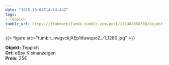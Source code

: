 ```yaml
---
date: "2015-10-04T14:14:44Z"
tags:
- Teppich
tumblr_url: https://flohmarktfunde.tumblr.com/post/131484858788/objekt-teppich-ort-ebay-kleinanzeigen-preis-25
---
```

 {{< figure src="tumblr_nwgvckjXEp1tfawupo2_r1_1280.jpg" >}}  

**Objekt:** Teppich  
**Ort:** eBay Kleinanzeigen  
**Preis:** 25€
